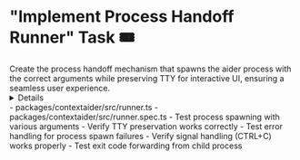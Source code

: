 # "Implement Process Handoff Runner" Task 🎟️

<Description>
Create the process handoff mechanism that spawns the aider process with the correct arguments while preserving TTY for interactive UI, ensuring a seamless user experience.
</Description>

<Details>
Implement process handoff functionality:
- Create runner module for spawning child processes
- Implement TTY preservation for terminal interactivity
- Set up stdio inheritance for proper I/O handling
- Create mechanisms to pass processed arguments to aider
- Implement error handling for process spawn failures
- Add process exit code forwarding
- Ensure signal handling (SIGINT, etc.) works correctly

The implementation should seamlessly hand off control to aider after preprocessing, preserving the interactive nature of aider's UI and ensuring proper terminal handling.
</Details>

<Files>
- packages/contextaider/src/runner.ts
- packages/contextaider/src/runner.spec.ts
</Files>

<Tests>
- Test process spawning with various arguments
- Verify TTY preservation works correctly
- Test error handling for process spawn failures
- Verify signal handling (CTRL+C) works properly
- Test exit code forwarding from child process
</Tests>

